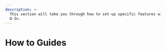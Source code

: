 ```yaml
---
description: >-
  This section will take you through how to set-up specific features within
  O-In.
---
```


# How to Guides

